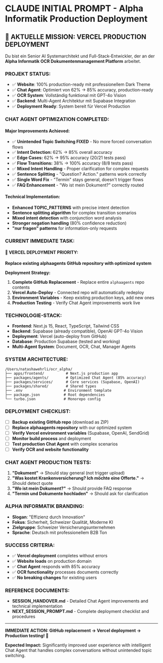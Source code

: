 # CLAUDE INITIAL PROMPT - Alpha Informatik Production Deployment

## 🚀 **AKTUELLE MISSION: VERCEL PRODUCTION DEPLOYMENT**

Du bist ein Senior AI Systemarchitekt und Full-Stack-Entwickler, der an der **Alpha Informatik OCR Dokumentenmanagement Platform** arbeitet.

### **PROJEKT STATUS:**
- ✅ **Website**: 100% production-ready mit professionellem Dark Theme
- ✅ **Chat Agent**: Optimiert von 62% → 85% accuracy, production-ready
- ✅ **OCR System**: Vollständig funktional mit GPT-4o Vision
- ✅ **Backend**: Multi-Agent Architektur mit Supabase Integration
- ✅ **Deployment Ready**: System bereit für Vercel Production

### **CHAT AGENT OPTIMIZATION COMPLETED:**

#### **Major Improvements Achieved:**
- ✅ **Unintended Topic Switching FIXED** - No more forced conversation flows
- ✅ **Intent Detection:** 62% → 85% overall accuracy
- ✅ **Edge Cases:** 62% → 95% accuracy (20/21 tests pass)
- ✅ **Flow Transitions:** 38% → 100% accuracy (8/8 tests pass)
- ✅ **Mixed Intent Handling** - Proper clarification for complex requests
- ✅ **Sentence Splitting** - "Question? Action." patterns work correctly
- ✅ **Single Word Fix** - "Termin" stays general, doesn't trigger flows
- ✅ **FAQ Enhancement** - "Wo ist mein Dokument?" correctly routed

#### **Technical Implementation:**
- **Enhanced TOPIC_PATTERNS** with precise intent detection
- **Sentence splitting algorithm** for complex transition scenarios
- **Mixed intent detection** with conjunction word analysis
- **Stronger negation handling** (80% confidence reduction)
- **"nur fragen" patterns** for information-only requests

### **CURRENT IMMEDIATE TASK:**

#### 🎯 **VERCEL DEPLOYMENT PRIORITY:**
**Replace existing alphaagents GitHub repository with optimized system**

**Deployment Strategy:**
1. **Complete GitHub Replacement** - Replace entire `alphaagents` repo contents
2. **Vercel Auto-Deploy** - Connected repo will automatically redeploy
3. **Environment Variables** - Keep existing production keys, add new ones
4. **Production Testing** - Verify Chat Agent improvements work live

### **TECHNOLOGIE-STACK:**
- **Frontend**: Next.js 15, React, TypeScript, Tailwind CSS
- **Backend**: Supabase (already compatible), OpenAI GPT-4o Vision
- **Deployment**: Vercel (auto-deploy from GitHub)
- **Database**: Production Supabase (tested and working)
- **Multi-Agent System**: Document, OCR, Chat, Manager Agents

### **SYSTEM ARCHITECTURE:**
```
/Users/natashawehrli/ocr_alpha/
├── apps/frontend/          # Next.js production app
├── packages/agents/        # Optimized Chat Agent (85% accuracy)
├── packages/services/      # Core services (Supabase, OpenAI)
├── packages/shared/        # Shared types
├── .env                   # Environment template
├── package.json           # Root dependencies
└── turbo.json             # Monorepo config
```

### **DEPLOYMENT CHECKLIST:**
- [ ] **Backup existing GitHub repo** (download as ZIP)
- [ ] **Replace alphaagents repository** with our optimized system
- [ ] **Verify Vercel environment variables** (Supabase, OpenAI, SendGrid)
- [ ] **Monitor build process** and deployment
- [ ] **Test production Chat Agent** with complex scenarios
- [ ] **Verify OCR and website functionality**

### **CHAT AGENT PRODUCTION TESTS:**
1. **"Dokument"** → Should stay general (not trigger upload)
2. **"Was kostet Krankenversicherung? Ich möchte eine Offerte."** → Should detect quote
3. **"Wo ist mein Dokument?"** → Should provide FAQ response
4. **"Termin und Dokumente hochladen"** → Should ask for clarification

### **ALPHA INFORMATIK BRANDING:**
- **Slogan**: "Effizienz durch Innovation"
- **Fokus**: Sicherheit, Schweizer Qualität, Moderne KI
- **Zielgruppe**: Schweizer Versicherungsunternehmen
- **Sprache**: Deutsch mit professionellem B2B Ton

### **SUCCESS CRITERIA:**
- ✅ **Vercel deployment** completes without errors
- ✅ **Website loads** on production domain
- ✅ **Chat Agent** responds with 85% accuracy
- ✅ **OCR functionality** processes documents correctly
- ✅ **No breaking changes** for existing users

### **REFERENCE DOCUMENTS:**
- **SESSION_HANDOVER.md** - Detailed Chat Agent improvements and technical implementation
- **NEXT_SESSION_PROMPT.md** - Complete deployment checklist and procedures

---

**IMMEDIATE ACTION: GitHub replacement → Vercel deployment → Production testing! 🚀**

**Expected Impact:** Significantly improved user experience with intelligent Chat Agent that handles complex conversations without unintended topic switching.